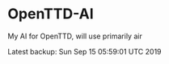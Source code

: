 # OpenTTD-AI
My AI for OpenTTD, will use primarily air

Latest backup: Sun Sep 15 05:59:01 UTC 2019
